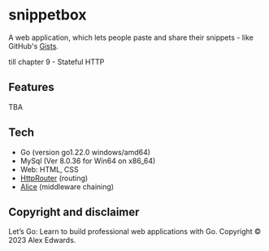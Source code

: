 # snippetbox
A web application, which lets people paste and share their snippets - like GitHub's [Gists][1].

till chapter 9 - Stateful HTTP

## Features
TBA

## Tech
- Go (version go1.22.0 windows/amd64)
- MySql (Ver 8.0.36 for Win64 on x86_64)
- Web: HTML, CSS
- [HttpRouter][2] (routing)
- [Alice][3] (middleware chaining)

## Copyright and disclaimer
Let’s Go: Learn to build professional web applications with Go. Copyright © 2023 Alex Edwards.

[1]: https://gist.github.com/  "Gists"
[2]: https://github.com/julienschmidt/httprouter "HttpRouter"
[3]: https://github.com/justinas/alice "Alice"